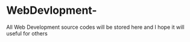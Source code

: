 # WebDevlopment-
All Web Development source codes will be stored here and I hope it will useful for others
